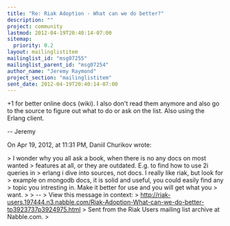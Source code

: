 ```yaml
---
title: "Re: Riak Adoption - What can we do better?"
description: ""
project: community
lastmod: 2012-04-19T20:40:14-07:00
sitemap:
  priority: 0.2
layout: mailinglistitem
mailinglist_id: "msg07255"
mailinglist_parent_id: "msg07254"
author_name: "Jeremy Raymond"
project_section: "mailinglistitem"
sent_date: 2012-04-19T20:40:14-07:00
---
```



+1 for better online docs (wiki). I also don't read them anymore and
also go to the source to figure out what to do or ask on the list.
Also using the Erlang client.

--
Jeremy

On Apr 19, 2012, at 11:31 PM, Daniil Churikov  wrote:

&gt; I wonder why you all ask a book, when there is no any docs on most wanted
&gt; features at all, or they are outdated. E.g. to find how to use 2i queries in
&gt; erlang i dive into sources, not docs. I really like riak, but look for
&gt; example on mongodb docs, it is solid and useful, you could easily find any
&gt; topic you intresting in. Make it better for use and you will get what you
&gt; want.
&gt;
&gt; --
&gt; View this message in context: 
&gt; http://riak-users.197444.n3.nabble.com/Riak-Adoption-What-can-we-do-better-tp3923737p3924975.html
&gt; Sent from the Riak Users mailing list archive at Nabble.com.
&gt;

